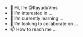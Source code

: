 - 👋 Hi, I’m @RayuduVms
- 👀 I’m interested in ...
- 🌱 I’m currently learning ...
- 💞️ I’m looking to collaborate on ...
- 📫 How to reach me ...

<!---
RayuduVms/RayuduVms is a ✨ special ✨ repository because its `README.md` (this file) appears on your GitHub profile.
You can click the Preview link to take a look at your changes.
--->
